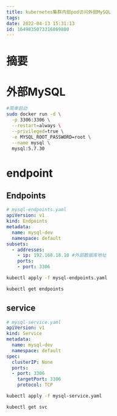 ```yaml
---
title: kubernetes集群内部pod访问外部MySQL
tags: 
date: 2022-04-13 15:31:13
id: 1649835073316869800
---
```

# 摘要







# 外部MySQL

```sh
#简单启动
sudo docker run -d \
  -p 3306:3306 \
  --restart=always \
  --privileged=true \
  -e MYSQL_ROOT_PASSWORD=root \
  --name mysql \
  mysql:5.7.30
```

# endpoint

## Endpoints

```yaml
# mysql-endpoints.yaml
apiVersion: v1
kind: Endpoints
metadata:
  name: mysql-dev
  namespace: default
subsets:
  - addresses:
    - ip: 192.168.18.10 #外部数据库地址
    ports:
    - port: 3306
```

```sh
kubectl apply -f mysql-endpoints.yaml
```

```sh
kubectl get endpoints
```



## service

```yaml
# mysql-service.yaml
apiVersion: v1
kind: Service
metadata:
  name: mysql-dev
  namespace: default
spec:
  clusterIP: None
  ports:
  - port: 3306
    targetPort: 3306
    protocol: TCP
```

```sh
kubectl apply -f mysql-service.yaml
```

```sh
kubectl get svc
```

















